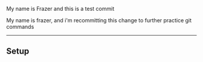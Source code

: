My name is Frazer and this is a test commit

My name is frazer, and i'm recommitting this change to further practice git commands

--------

## Setup